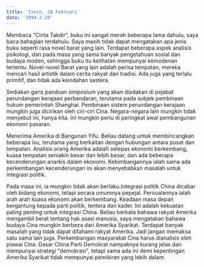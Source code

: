 ```yaml
---
title: 'Isnin, 28 Februari'
date: '1994-2-28'
---
```

Membaca "Cinta Takdir", buku ini sangat merah beberapa lama dahulu, saya baca bahagian terdahulu. Saya masih tidak dapat mengatakan apa jenis buku seperti rasa novel barat yang lain. Terdapat beberapa aspek analisis psikologi, dan pada masa yang sama banyak pengetahuan sosial dan budaya moden, sehingga buku itu kelihatan mempunyai kemodenan tertentu. Novel-novel Barat yang lain adalah perisa tempatan, mereka mencari hasil artistik dalam cerita rakyat dan tradisi. Ada juga yang terlalu primitif, dan tidak ada keindahan sastera.

Sediakan garis panduan simposium yang akan diadakan di pejabat perundangan kerajaan perbandaran, terutama pada subjek pembinaan hukum pemerintah Shanghai. Pembinaan sistem perundangan kerajaan mungkin juga dicirikan oleh ciri-ciri Cina. Negara-negara lain mungkin tidak menyebut ini, hanya kita. Ini mungkin perlu di peringkat awal pembangunan ekonomi pasaran.

Menerima Amerika di Bangunan Yifu. Beliau datang untuk membincangkan beberapa isu, terutama yang berkaitan dengan hubungan antara pusat dan tempatan. Analisis orang Amerika adalah selepas ekonomi berkembang, kuasa tempatan semakin besar dan lebih besar, dan ada beberapa kecenderungan anarkis dalam ekonomi. Kebimbangannya ialah sama ada perkembangan kecenderungan ini akan menyebabkan masalah untuk integrasi politik.

Pada masa ini, ia mungkin tidak akan berlaku.Integrasi politik China dicabar oleh bidang ekonomi, tetapi secara umumnya pepejal. Persoalannya ialah arah arah kuasa ekonomi akan berkembang. Keadaan masa depan bergantung kepada parti politik, tentera dan kader. Ini adalah kekuatan paling penting untuk integrasi China. Beliau berkata bahawa rakyat Amerika mengambil berat tentang hak asasi manusia, saya mengatakan bahawa budaya Cina mungkin berbeza dari Amerika Syarikat. Terdapat banyak masalah yang tidak dapat difahami rakyat Amerika. Jadi jangan memaksa satu sama lain juga. Perkembangan masyarakat Cina harus dianalisis oleh piawai Cina. Dasar China Parti Demokrat nampaknya kurang jelas dan mempunyai strategi "demokrasi", tetapi sama ada ini demi kepentingan Amerika Syarikat tidak mempunyai pemikiran yang lebih dalam.